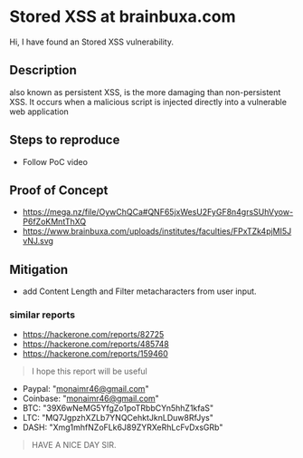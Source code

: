 # Stored XSS at brainbuxa.com

Hi, I have found an Stored XSS vulnerability.

## Description
also known as persistent XSS, is the more damaging than non-persistent XSS. It occurs when a malicious script is injected directly into a vulnerable web application

## Steps to reproduce
- Follow PoC video

## Proof of Concept
- https://mega.nz/file/OywChQCa#QNF65jxWesU2FyGF8n4grsSUhVyow-P6fZoKMntThXQ
- https://www.brainbuxa.com/uploads/institutes/faculties/FPxTZk4pjMI5JvNJ.svg

## Mitigation
- add Content Length and Filter metacharacters from user input.

### similar reports
- https://hackerone.com/reports/82725
- https://hackerone.com/reports/485748
- https://hackerone.com/reports/159460


> I hope this report will be useful
- Paypal: "monaimr46@gmail.com"
- Coinbase: "monaimr46@gmail.com"
- BTC: "39X6wNeMG5YfgZo1poTRbbCYn5hhZ1kfaS"
- LTC: "MQ7JgpzhXZLb7YNQCehktJknLDuw8RfJys"
- DASH: "Xmg1mhfNZoFLk6J89ZYRXeRhLcFvDxsGRb"
> HAVE A NICE DAY SIR.

